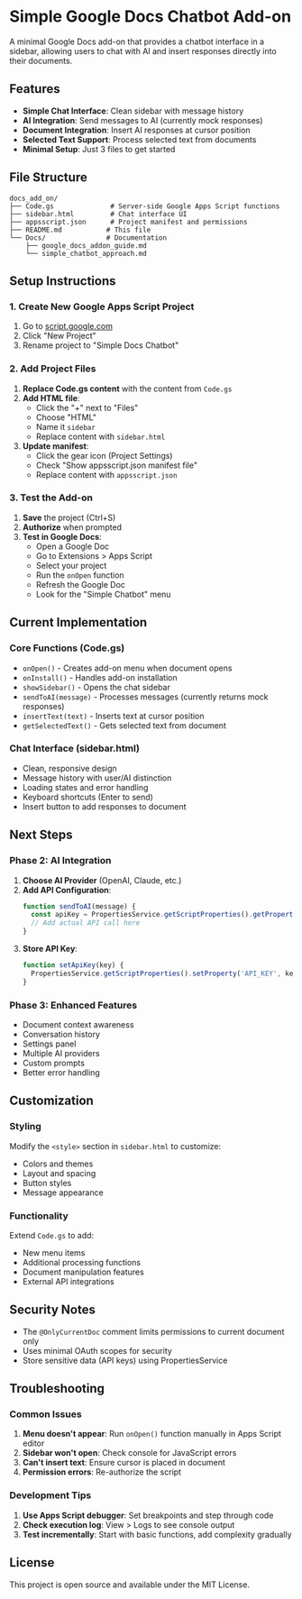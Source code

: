 # Simple Google Docs Chatbot Add-on

A minimal Google Docs add-on that provides a chatbot interface in a sidebar, allowing users to chat with AI and insert responses directly into their documents.

## Features

- **Simple Chat Interface**: Clean sidebar with message history
- **AI Integration**: Send messages to AI (currently mock responses)
- **Document Integration**: Insert AI responses at cursor position
- **Selected Text Support**: Process selected text from documents
- **Minimal Setup**: Just 3 files to get started

## File Structure

```
docs_add_on/
├── Code.gs              # Server-side Google Apps Script functions
├── sidebar.html         # Chat interface UI
├── appsscript.json      # Project manifest and permissions
├── README.md           # This file
└── Docs/               # Documentation
    ├── google_docs_addon_guide.md
    └── simple_chatbot_approach.md
```

## Setup Instructions

### 1. Create New Google Apps Script Project

1. Go to [script.google.com](https://script.google.com)
2. Click "New Project"
3. Rename project to "Simple Docs Chatbot"

### 2. Add Project Files

1. **Replace Code.gs content** with the content from `Code.gs`
2. **Add HTML file**:
   - Click the "+" next to "Files"
   - Choose "HTML"
   - Name it `sidebar`
   - Replace content with `sidebar.html`
3. **Update manifest**:
   - Click the gear icon (Project Settings)
   - Check "Show appsscript.json manifest file"
   - Replace content with `appsscript.json`

### 3. Test the Add-on

1. **Save** the project (Ctrl+S)
2. **Authorize** when prompted
3. **Test in Google Docs**:
   - Open a Google Doc
   - Go to Extensions > Apps Script
   - Select your project
   - Run the `onOpen` function
   - Refresh the Google Doc
   - Look for the "Simple Chatbot" menu

## Current Implementation

### Core Functions (Code.gs)

- `onOpen()` - Creates add-on menu when document opens
- `onInstall()` - Handles add-on installation
- `showSidebar()` - Opens the chat sidebar
- `sendToAI(message)` - Processes messages (currently returns mock responses)
- `insertText(text)` - Inserts text at cursor position
- `getSelectedText()` - Gets selected text from document

### Chat Interface (sidebar.html)

- Clean, responsive design
- Message history with user/AI distinction
- Loading states and error handling
- Keyboard shortcuts (Enter to send)
- Insert button to add responses to document

## Next Steps

### Phase 2: AI Integration

1. **Choose AI Provider** (OpenAI, Claude, etc.)
2. **Add API Configuration**:
   ```javascript
   function sendToAI(message) {
     const apiKey = PropertiesService.getScriptProperties().getProperty('API_KEY');
     // Add actual API call here
   }
   ```
3. **Store API Key**:
   ```javascript
   function setApiKey(key) {
     PropertiesService.getScriptProperties().setProperty('API_KEY', key);
   }
   ```

### Phase 3: Enhanced Features

- Document context awareness
- Conversation history
- Settings panel
- Multiple AI providers
- Custom prompts
- Better error handling

## Customization

### Styling

Modify the `<style>` section in `sidebar.html` to customize:
- Colors and themes
- Layout and spacing
- Button styles
- Message appearance

### Functionality

Extend `Code.gs` to add:
- New menu items
- Additional processing functions
- Document manipulation features
- External API integrations

## Security Notes

- The `@OnlyCurrentDoc` comment limits permissions to current document only
- Uses minimal OAuth scopes for security
- Store sensitive data (API keys) using PropertiesService

## Troubleshooting

### Common Issues

1. **Menu doesn't appear**: Run `onOpen()` function manually in Apps Script editor
2. **Sidebar won't open**: Check console for JavaScript errors
3. **Can't insert text**: Ensure cursor is placed in document
4. **Permission errors**: Re-authorize the script

### Development Tips

1. **Use Apps Script debugger**: Set breakpoints and step through code
2. **Check execution log**: View > Logs to see console output
3. **Test incrementally**: Start with basic functions, add complexity gradually

## License

This project is open source and available under the MIT License.